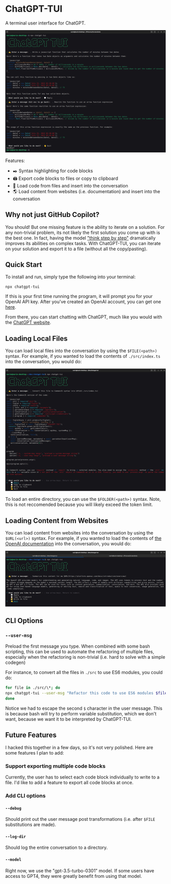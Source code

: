 # ChatGPT-TUI

A terminal user interface for ChatGPT.

![basic usage](./.README/basic-usage.png)

Features:

- ✒️ Syntax highlighting for code blocks
- 🖨️ Export code blocks to files or copy to clipboard
- 💾 Load code from files and insert into the conversation
- 🌎 Load content from websites (i.e. documentation) and insert into the conversation

## Why not just GitHub Copilot?

You should! But one missing feature is the ability to iterate on a solution. For any non-trivial problem, its not likely the first solution you come up with is the best one. In fact, having the model ["think step by step"](https://github.com/openai/openai-cookbook/blob/main/techniques_to_improve_reliability.md#techniques-to-improve-reliability) dramatically improves its abilities on complex tasks. With ChatGPT-TUI, you can iterate on your solution and export it to a file (without all the copy/pasting).

## Quick Start

To install and run, simply type the following into your terminal:

```
npx chatgpt-tui
```

If this is your first time running the program, it will prompt you for your OpenAI API key.
After you've created an OpenAI account, you can get one [here](https://platform.openai.com/account/api-keys).

From there, you can start chatting with ChatGPT, much like you would with the [ChatGPT website](https://chat.openai.com/).

## Loading Local Files

You can load local files into the conversation by using the `$FILE(<path>)` syntax. For example, if you wanted to load the contents of `./src/index.ts` into the conversation, you would do:

![loading a local file](./.README/loading-local-files.png)

To load an entire directory, you can use the `$FOLDER(<path>)` syntax. Note, this is not reccomended because you will likely exceed the token limit.

## Loading Content from Websites

You can load content from websites into the conversation by using the `$URL(<url>)` syntax. For example, if you wanted to load the contents of [the OpenAI documentation](https://beta.openai.com/docs/) into the conversation, you would do:

![loading a website](./.README/loading-website.png)

## CLI Options

### `--user-msg`

Preload the first message you type. When combined with some bash scripting, this can be used to automate the refactoring of multiple files, especially when the refactoring is non-trivial (i.e. hard to solve with a simple codegen)

For instance, to convert all the files in `./src` to use ES6 modules, you could do:

```bash
for file in ./src/\*; do
npx chatgpt-tui --user-msg "Refactor this code to use ES6 modules $file \n\n \$FILE($file)"
done
```

Notice we had to escape the second `$` character in the user message. This is because bash will try to perform variable substitution, which we don't want, because we want it to be interpreted by ChatGPT-TUI.

## Future Features

I hacked this together in a few days, so it's not very polished. Here are some features I plan to add:

### Support exporting multiple code blocks

Currently, the user has to select each code block individually to write to a file. I'd like to add a feature to export all code blocks at once.

### Add CLI options

#### `--debug`

Should print out the user message post transformations (i.e. after `$FILE` substitutions are made).

#### `--log-dir`

Should log the entire conversation to a directory.

#### `--model`

Right now, we use the "gpt-3.5-turbo-0301" model. If some users have access to GPT4, they were greatly benefit from using that model.
